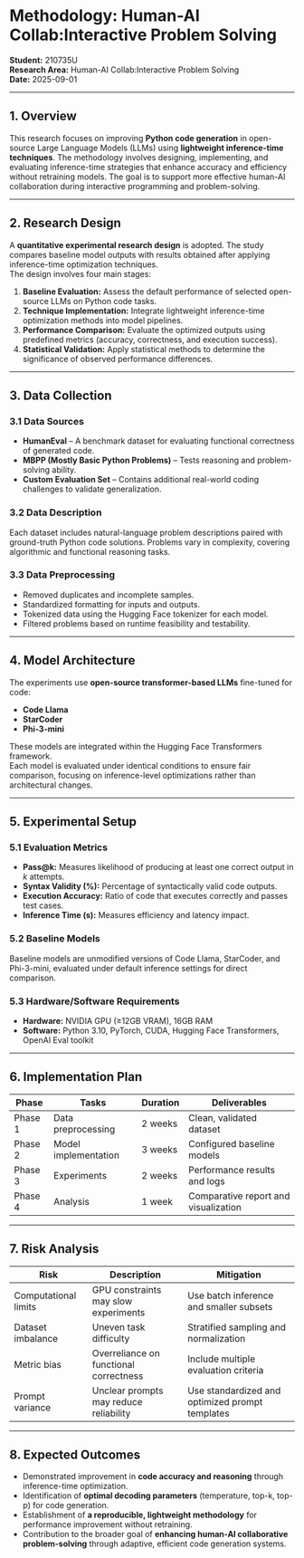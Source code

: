 # Methodology: Human-AI Collab:Interactive Problem Solving

**Student:** 210735U  
**Research Area:** Human-AI Collab:Interactive Problem Solving  
**Date:** 2025-09-01  

---

## 1. Overview

This research focuses on improving **Python code generation** in open-source Large Language Models (LLMs) using **lightweight inference-time techniques**. The methodology involves designing, implementing, and evaluating inference-time strategies that enhance accuracy and efficiency without retraining models. The goal is to support more effective human-AI collaboration during interactive programming and problem-solving.

---

## 2. Research Design

A **quantitative experimental research design** is adopted. The study compares baseline model outputs with results obtained after applying inference-time optimization techniques.  
The design involves four main stages:

1. **Baseline Evaluation:** Assess the default performance of selected open-source LLMs on Python code tasks.  
2. **Technique Implementation:** Integrate lightweight inference-time optimization methods into model pipelines.  
3. **Performance Comparison:** Evaluate the optimized outputs using predefined metrics (accuracy, correctness, and execution success).  
4. **Statistical Validation:** Apply statistical methods to determine the significance of observed performance differences.

---

## 3. Data Collection

### 3.1 Data Sources
- **HumanEval** – A benchmark dataset for evaluating functional correctness of generated code.  
- **MBPP (Mostly Basic Python Problems)** – Tests reasoning and problem-solving ability.  
- **Custom Evaluation Set** – Contains additional real-world coding challenges to validate generalization.

### 3.2 Data Description
Each dataset includes natural-language problem descriptions paired with ground-truth Python code solutions. Problems vary in complexity, covering algorithmic and functional reasoning tasks.

### 3.3 Data Preprocessing
- Removed duplicates and incomplete samples.  
- Standardized formatting for inputs and outputs.  
- Tokenized data using the Hugging Face tokenizer for each model.  
- Filtered problems based on runtime feasibility and testability.

---

## 4. Model Architecture

The experiments use **open-source transformer-based LLMs** fine-tuned for code:
- **Code Llama**  
- **StarCoder**  
- **Phi-3-mini**

These models are integrated within the Hugging Face Transformers framework.  
Each model is evaluated under identical conditions to ensure fair comparison, focusing on inference-level optimizations rather than architectural changes.

---

## 5. Experimental Setup

### 5.1 Evaluation Metrics
- **Pass@k:** Measures likelihood of producing at least one correct output in *k* attempts.  
- **Syntax Validity (%):** Percentage of syntactically valid code outputs.  
- **Execution Accuracy:** Ratio of code that executes correctly and passes test cases.  
- **Inference Time (s):** Measures efficiency and latency impact.

### 5.2 Baseline Models
Baseline models are unmodified versions of Code Llama, StarCoder, and Phi-3-mini, evaluated under default inference settings for direct comparison.

### 5.3 Hardware/Software Requirements
- **Hardware:** NVIDIA GPU (≥12GB VRAM), 16GB RAM  
- **Software:** Python 3.10, PyTorch, CUDA, Hugging Face Transformers, OpenAI Eval toolkit

---

## 6. Implementation Plan

| Phase | Tasks | Duration | Deliverables |
|-------|-------|----------|--------------|
| Phase 1 | Data preprocessing | 2 weeks | Clean, validated dataset |
| Phase 2 | Model implementation | 3 weeks | Configured baseline models |
| Phase 3 | Experiments | 2 weeks | Performance results and logs |
| Phase 4 | Analysis | 1 week | Comparative report and visualization |

---

## 7. Risk Analysis

| Risk | Description | Mitigation |
|------|--------------|-------------|
| Computational limits | GPU constraints may slow experiments | Use batch inference and smaller subsets |
| Dataset imbalance | Uneven task difficulty | Stratified sampling and normalization |
| Metric bias | Overreliance on functional correctness | Include multiple evaluation criteria |
| Prompt variance | Unclear prompts may reduce reliability | Use standardized and optimized prompt templates |

---

## 8. Expected Outcomes

- Demonstrated improvement in **code accuracy and reasoning** through inference-time optimization.  
- Identification of **optimal decoding parameters** (temperature, top-k, top-p) for code generation.  
- Establishment of **a reproducible, lightweight methodology** for performance improvement without retraining.  
- Contribution to the broader goal of **enhancing human-AI collaborative problem-solving** through adaptive, efficient code generation systems.
 

 
